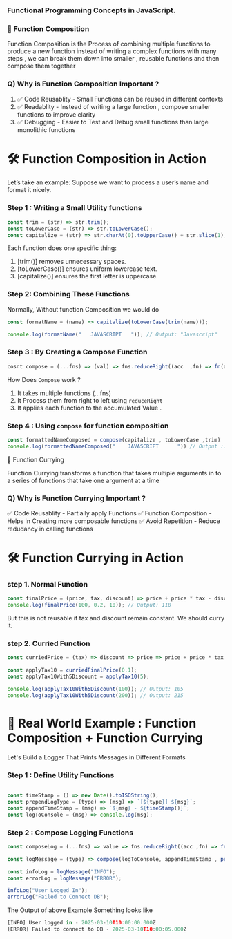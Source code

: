 ### Functional Programming Concepts in JavaScript.

### 🔷 Function Composition

Function Composition is the Process of combining multiple functions to produce a new function instead of writing a complex functions with many steps , we can break them down into smaller , reusable functions and then compose them together

### Q) Why is Function Composition Important ?

1. ✅ Code Reusablity - Small Functions can be reused in different contexts
2. ✅ Readablity - Instead of writing a large function , compose smaller functions to improve clarity
3. ✅ Debugging - Easier to Test and Debug small functions than large monolithic functions

# 🛠 Function Composition in Action

Let’s take an example: Suppose we want to process a user’s name and format it nicely.

### Step 1 : Writing a Small Utility functions

```javascript
const trim = (str) => str.trim();
const toLowerCase = (str) => str.toLowerCase();
const capitalize = (str) => str.charAt(0).toUpperCase() + str.slice(1);
```

Each function does one specific thing:

1. [trim()] removes unnecessary spaces.
2. [toLowerCase()] ensures uniform lowercase text.
3. [capitalize()] ensures the first letter is uppercase.

### Step 2: Combining These Functions

Normally, Without function Composition we would do

```javascript
const formatName = (name) => capitalize(toLowerCase(trim(name)));

console.log(formatName("   JAVASCRIPT   ")); // Output: "Javascript"
```

### Step 3 : By Creating a Compose Function

```javascript
cosnt compose = (...fns) => (val) => fns.reduceRight((acc  ,fn) => fn(acc) , val)
```

How Does `Compose` work ?

1. It takes multiple functions (...fns)
2. It Process them from right to left using ``` reduceRight ```
3. It applies each function to the accumulated Value .


### Step 4 : Using `compose` for function composition

``` javascript  
const formattedNameComposed = compose(capitalize , toLowerCase ,trim)
console.log(formattedNameComposed("    JAVASCRIPT      ")) // Output :: Javascript
```


🔷 Function Currying

Function Currying transforms a function that takes multiple arguments in to a series of functions that take one argument at a time 

### Q) Why is Function Currying Important ?

✅ Code Reusablity - Partially apply Functions 
✅ Function Composition - Helps in Creating more composable functions
✅ Avoid Repetition - Reduce redudancy in calling functions

# 🛠 Function Currying in Action

### step 1. Normal Function
``` js 
const finalPrice = (price, tax, discount) => price + price * tax - discount;
console.log(finalPrice(100, 0.2, 10)); // Output: 110
```
But this is not reusable if tax and discount remain constant. We should curry it.
### step 2. Curried Function

``` js 
const curriedPrice = (tax) => discount => price => price + price * tax - discount;
```

``` js
const applyTax10 = curriedFinalPrice(0.1);
const applyTax10With5Discount = applyTax10(5);

console.log(applyTax10With5Discount(100)); // Output: 105
console.log(applyTax10With5Discount(200)); // Output: 215
```



# 🔷  Real World Example  : Function Composition + Function Currying
Let's Build a Logger That Prints Messages in Different Formats
### Step 1 : Define Utility Functions 
``` js

const timeStamp = () => new Date().toISOString();
const prependLogType = (type) => (msg) => `[${type}] ${msg}`;
const appendTimeStamp = (msg) => `${msg} - ${timeStamp()}`;
const logToConsole = (msg) => console.log(msg);
```

### Step 2 : Compose Logging Functions 

``` js 
const composeLog = (...fns) => value => fns.reduceRight((acc ,fn) => fn(acc) , value);

const logMessage = (type) => compose(logToConsole, appendTimeStamp , prependLogType(type));

const infoLog = logMessage("INFO");
const errorLog = logMessage("ERROR");

infoLog("User Logged In");
errorLog("Failed to Connect DB");
```

The Output of above Example Something looks like 
``` js 
[INFO] User logged in - 2025-03-10T10:00:00.000Z
[ERROR] Failed to connect to DB - 2025-03-10T10:00:05.000Z
```

